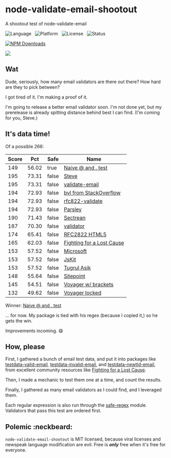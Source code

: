 node-validate-email-shootout
============================

A shootout test of node-validate-email

![Language](http://img.shields.io/badge/Language-JavaScript-000000.svg) &nbsp;
![Platform](http://img.shields.io/badge/Platform-NPM-000000.svg) &nbsp;
![License](http://img.shields.io/badge/License-MIT-000055.svg) &nbsp;
![Status](http://img.shields.io/travis/StoneCypher/node-validate-email-shootout.svg)

[![NPM Downloads](http://img.shields.io/npm/dm/validate-email-shootout.svg)](https://npmjs.org/package/validate-email-shootout)

![](https://nodei.co/npm/validate-email-shootout.png?stars=true&downloads=true)





Wat
---

Dude, seriously, how many email validators are there out there?  How hard are
they to pick between?

I got tired of it.  I'm making a proof of it.

I'm going to release a better email validator soon.  I'm not done yet, but my
prerelease is already spitting distance behind best I can find.  (I'm coming for you, Steve.)





It's data time!
---------------

Of a possible 266:

| Score | Pct | Safe | Name |
|-------|-----|------|------|
| 149 | 56.02 | true | [Naive @ and . test](http://stackoverflow.com/a/9204568/763127) |
| 195 | 73.31 | false | [Steve](http://stackoverflow.com/a/10906478/763127) |
| 195 | 73.31 | false | [validate-email](https://github.com/StoneCypher/node-validate-email) |
| 194 | 72.93 | false | [bvl from StackOverflow](http://stackoverflow.com/a/16016476/763127) |
| 194 | 72.93 | false | [rfc822-validate](https://github.com/wprl/rfc822-validate) |
| 194 | 72.93 | false | [Parsley](http://stackoverflow.com/a/25125279/763127) |
| 190 | 71.43 | false | [Sectrean](http://stackoverflow.com/a/46181/763127) |
| 187 | 70.30 | false | [validator](https://www.npmjs.org/package/validator) |
| 174 | 65.41 | false | [RFC2822 HTML5](https://fightingforalostcause.net/content/misc/2006/compare-email-regex.php) |
| 165 | 62.03 | false | [Fighting for a Lost Cause](https://fightingforalostcause.net/content/misc/2006/compare-email-regex.php) |
| 153 | 57.52 | false | [Microsoft](http://stackoverflow.com/a/20373180/763127) |
| 153 | 57.52 | false | [JsKit](http://www.javascriptkit.com/script/script2/acheck.shtml) |
| 153 | 57.52 | false | [Tugrul Asik](http://stackoverflow.com/a/14622590/763127) |
| 148 | 55.64 | false | [Sitepoint](http://www.sitepoint.com/javascript-validate-email-address-regex/) |
| 145 | 54.51 | false | [Voyager w/ brackets](http://stackoverflow.com/a/9204568/763127) |
| 132 | 49.62 | false | [Voyager locked](http://stackoverflow.com/a/9204568/763127) |

Winner:
    [Naive @ and . test](http://stackoverflow.com/a/9204568/763127)

... for now.  My package is tied with his regex (because I copied it,) so he gets the win.

Improvements incoming.  :smile:





How, please
-----------

First, I gathered a bunch of email test data, and put it into packages like
[testdata-valid-email](https://www.npmjs.org/package/testdata-valid-email),
[testdata-invalid-email](https://www.npmjs.org/package/testdata-valid-email), and
[testdata-newtld-email](https://www.npmjs.org/package/testdata-valid-email), from
excellent community resources like
[Fighting for a Lost Cause](https://fightingforalostcause.net/content/misc/2006/compare-email-regex.php).

Then, I made a mechanic to test them one at a time, and count the results.

Finally, I gathered as many email validators as I could find, and I leveraged them.

Each regular expression is also run through the [safe-regex](https://github.com/substack/safe-regex) module. Validators that pass this test are ordered first. 




Polemic :neckbeard:
-------------------

`node-validate-email-shootout` is MIT licensed, because viral licenses and newspeak language modification are evil.  Free is ***only*** free when it's free for everyone.
